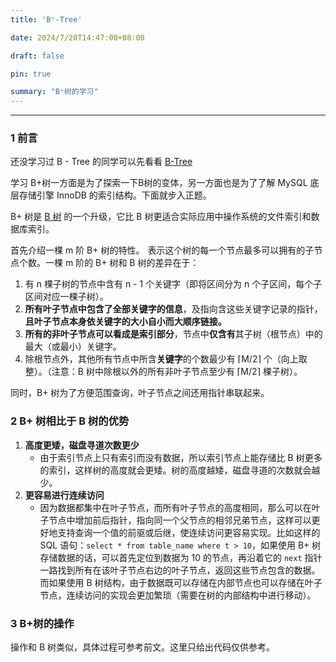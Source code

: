 ```yaml
---
title: 'B⁺-Tree'

date: 2024/7/20T14:47:00+08:00

draft: false

pin: true

summary: "B⁺树的学习"
---
```


<hr>

### 1 前言

还没学习过 B - Tree 的同学可以先看看 [B-Tree](https://xfdzcoder.github.io/home/post/%E6%95%B0%E6%8D%AE%E7%BB%93%E6%9E%84%E4%B8%8E%E7%AE%97%E6%B3%95/%E6%A0%91/b-tree/)

学习 B+树一方面是为了探索一下B树的变体，另一方面也是为了了解 MySQL 底层存储引擎 InnoDB 的索引结构。下面就步入正题。

B+ 树是 [B 树](https://oi-wiki.org/ds/b-tree/) 的一个升级，它比 B 树更适合实际应用中操作系统的文件索引和数据库索引。

首先介绍一棵 m 阶 B+ 树的特性。![m](data:image/gif;base64,R0lGODlhAQABAIAAAAAAAP///yH5BAEAAAAALAAAAAABAAEAAAIBRAA7) 表示这个树的每一个节点最多可以拥有的子节点个数。一棵 m 阶的 B+ 树和 B 树的差异在于：

1. 有 n 棵子树的节点中含有 n - 1 个关键字（即将区间分为 n 个子区间，每个子区间对应一棵子树）。
2. **所有叶子节点中包含了全部关键字的信息**，及指向含这些关键字记录的指针，**且叶子节点本身依关键字的大小自小而大顺序链接。**
3. **所有的非叶子节点可以看成是索引部分**，节点中**仅含有**其子树（根节点）中的最大（或最小）关键字。
4. 除根节点外，其他所有节点中所含**关键字**的个数最少有  ⌈M/2⌉ 个（向上取整）。（注意：B 树中除根以外的所有非叶子节点至少有  ⌈M/2⌉ 棵子树）。

同时，B+ 树为了方便范围查询，叶子节点之间还用指针串联起来。

### 2 B+ 树相比于 B 树的优势

1. **高度更矮，磁盘寻道次数更少**
   - 由于索引节点上只有索引而没有数据，所以索引节点上能存储比 B 树更多的索引，这样树的高度就会更矮。树的高度越矮，磁盘寻道的次数就会越少。
2. **更容易进行连续访问**
   - 因为数据都集中在叶子节点，而所有叶子节点的高度相同，那么可以在叶子节点中增加前后指针，指向同一个父节点的相邻兄弟节点，这样可以更好地支持查询一个值的前驱或后继，使连续访问更容易实现。比如这样的 SQL 语句：`select * from table_name where t > 10`，如果使用 B+ 树存储数据的话，可以首先定位到数据为 10 的节点，再沿着它的 `next` 指针一路找到所有在该叶子节点右边的叶子节点，返回这些节点包含的数据。而如果使用 B 树结构，由于数据既可以存储在内部节点也可以存储在叶子节点，连续访问的实现会更加繁琐（需要在树的内部结构中进行移动）。

### 3 B+树的操作

操作和 B 树类似，具体过程可参考前文。这里只给出代码仅供参考。

```java

```



